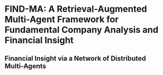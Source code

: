 # **FIND-MA**: A Retrieval-Augmented Multi-Agent Framework for Fundamental Company Analysis and Financial Insight
## **F**inancial **I**nsight via a **N**etwork of **D**istributed **M**ulti-**A**gents